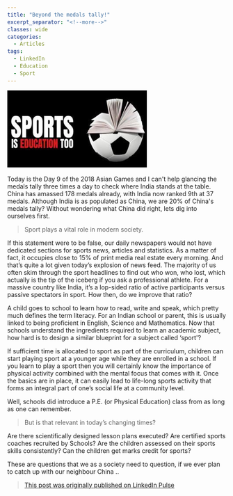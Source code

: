 ```yaml
---
title: "Beyond the medals tally!"
excerpt_separator: "<!--more-->"
classes: wide
categories:
  - Articles
tags:
  - LinkedIn
  - Education
  - Sport
---
```


![Sports is Education](/assets/images/lise.png)

Today is the Day 9 of the 2018 Asian Games and I can't help glancing the medals tally three times a day to check where India stands at the table. China has amassed 178 medals already, with India now ranked 9th at 37 medals. Although India is as populated as China, we are 20% of China's medals tally? Without wondering what China did right, lets dig into ourselves first.
<!--more-->

> Sport plays a vital role in modern society. 

If this statement were to be false, our daily newspapers would not have dedicated sections for sports news, articles and statistics. As a matter of fact, it occupies close to 15% of print media real estate every morning. And that’s quite a lot given today’s explosion of news feed. The majority of us often skim through the sport headlines to find out who won, who lost, which actually is the tip of the iceberg if you ask a professional athlete. For a massive country like India, it’s a lop-sided ratio of active participants versus passive spectators in sport. How then, do we improve that ratio?

A child goes to school to learn how to read, write and speak, which pretty much defines the term literacy. For an Indian school or parent, this is usually linked to being proficient in English, Science and Mathematics. Now that schools understand the ingredients required to learn an academic subject, how hard is to design a similar blueprint for a subject called ‘sport'? 

If sufficient time is allocated to sport as part of the curriculum, children can start playing sport at a younger age while they are enrolled in a school. If you learn to play a sport then you will certainly know the importance of physical activity combined with the mental focus that comes with it. Once the basics are in place, it can easily lead to life-long sports activity that forms an integral part of one’s social life at a community level.

Well, schools did introduce a P.E. (or Physical Education) class from as long as one can remember. 
> But is that relevant in today’s changing times? 

Are there scientifically designed lesson plans executed? Are certified sports coaches recruited by Schools? Are the children assessed on their sports skills consistently? Can the children get marks credit for sports?

These are questions that we as a society need to question, if we ever plan to catch up with our neighbour China .. 

> [This post was originally published on LinkedIn Pulse](https://www.linkedin.com/pulse/beyond-medals-tally-vijay-krishnamurthy/)